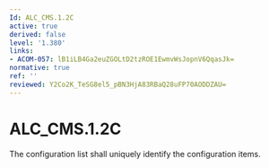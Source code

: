 ```yaml
---
Id: ALC_CMS.1.2C
active: true
derived: false
level: '1.380'
links:
- ACOM-057: lB1iLB4Ga2euZGOLtD2tzROE1EwmvWsJopnV6QqasJk=
normative: true
ref: ''
reviewed: Y2Co2K_TeSG8el5_pBN3HjA83RBaQ28uFP70AODDZAU=
---
```


# ALC_CMS.1.2C

The configuration list shall uniquely identify the configuration items.